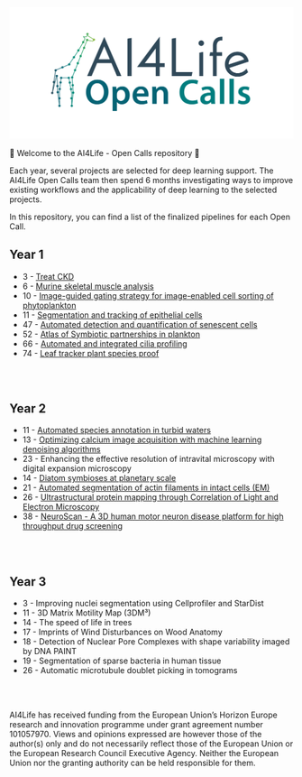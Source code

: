 <p align="center">
  <a href="https://ai4life.eurobioimaging.eu/open-calls/">
    <img src="https://github.com/ai4life-opencalls/.github/blob/main/AI4Life_banner_giraffe_nodes_OC.png?raw=true">
  </a>
</p>

:tada: Welcome to the AI4Life - Open Calls repository :tada:


Each year, several projects are selected for deep learning support. The AI4Life Open Calls team then spend 6 months 
investigating ways to improve existing workflows and the applicability of deep learning to the selected projects.

In this repository, you can find a list of the finalized pipelines for each Open Call.

## Year 1

- 3 - [Treat CKD](https://github.com/ai4life-opencalls/oc_1_project_3)
- 6 - [Murine skeletal muscle analysis](https://github.com/ai4life-opencalls/oc_1_project_6)
- 10 - [Image-guided gating strategy for image-enabled cell sorting of phytoplankton](https://github.com/ai4life-opencalls/oc_1_project_10)
- 11 - [Segmentation and tracking of epithelial cells](https://github.com/ai4life-opencalls/oc_1_project_11)
- 47 - [Automated detection and quantification of senescent cells](https://github.com/ai4life-opencalls/oc_1_project_47)
- 52 - [Atlas of Symbiotic partnerships in plankton](https://github.com/ai4life-opencalls/oc_1_project_52)
- 66 - [Automated and integrated cilia profiling](https://github.com/ai4life-opencalls/oc_1_project_66)
- 74 - [Leaf tracker plant species proof](https://github.com/ai4life-opencalls/oc-1-project-74)

<br><br>

## Year 2

- 11 - [Automated species annotation in turbid waters](https://github.com/ai4life-opencalls/oc_2_project_11)
- 13 - [Optimizing calcium image acquisition with machine learning denoising algorithms](https://github.com/ai4life-opencalls/oc_2_project_13)
- 23 - Enhancing the effective resolution of intravital microscopy with digital expansion microscopy
- 14 - [Diatom symbioses at planetary scale](https://github.com/ai4life-opencalls/oc_2_project_14)
- 21 - [Automated segmentation of actin filaments in intact cells (EM)](https://github.com/ai4life-opencalls/oc_2_project_21)
- 26 - [Ultrastructural protein mapping  through Correlation of Light and Electron Microscopy](https://github.com/ai4life-opencalls/oc_2_project_26)
- 38 - [NeuroScan - A 3D human motor neuron disease platform for high throughput drug screening](https://github.com/ai4life-opencalls/oc_2_project_38) 

<br><br>

## Year 3

- 3 - Improving nuclei segmentation using Cellprofiler and StarDist
- 11 - 3D Matrix Motility Map (3DM³)
- 14 - The speed of life in trees
- 17 - Imprints of Wind Disturbances  on Wood Anatomy
- 18 - Detection of Nuclear Pore Complexes with shape variability imaged by DNA PAINT
- 19 - Segmentation of sparse bacteria in human tissue
- 26 - Automatic microtubule doublet picking in tomograms

<br><br>

AI4Life has received funding from the European Union’s Horizon Europe research and innovation programme under grant agreement number 101057970. Views and opinions expressed are however those of the author(s) only and do not necessarily reflect those of the European Union or the European Research Council Executive Agency. Neither the European Union nor the granting authority can be held responsible for them.
